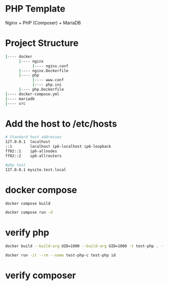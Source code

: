 # PHP Template

Nginx + PHP (Composer) + MariaDB

# Project Structure

```bash
|---- docker
      |---- nginx
            |---- nginx.conf
      |---- nginx.Dockerfile
      |---- php
            |---- www.conf
            |---- php.ini
      |---- php.Dockerfile
|---- docker-compose.yml
|---- mariadb
|---- src    
```

# Add the host to /etc/hosts

```bash
# Standard host addresses
127.0.0.1  localhost
::1        localhost ip6-localhost ip6-loopback
ff02::1    ip6-allnodes
ff02::2    ip6-allrouters

#php test
127.0.0.1 mysite.test.local

```

# docker compose
```bash
docker compose build

docker compose run -d
```

# verify php
```bash
docker build --build-arg UID=1000 --build-arg GID=1000 -t test-php . -f php.Dockerfile

docker run -it --rm --name test-php-c test-php id
```

# verify composer

